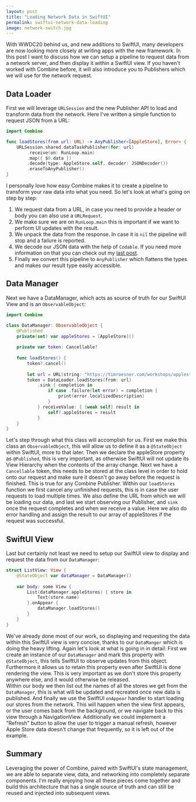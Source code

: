 ```yaml
---
layout: post
title: "Loading Network Data in SwiftUI"
permalink: swiftui-network-data-loading
image: network-switch.jpg
---
```


With WWDC20 behind us, and new additions to SwiftUI, many developers are now looking more closely at writing apps with the new framework. In this post I want to discuss how we can setup a pipeline to request data from a network server, and then display it within a SwiftUI view. If you haven't worked with Combine before, it will also introduce you to Publishers which we will use for the network request.

## Data Loader
First we will leverage `URLSession` and the new Publisher API to load and transform data from the network. Here I've written a simple function to request JSON from a URL:

```swift
import Combine

func loadStores(from url: URL) -> AnyPublisher<[AppleStore], Error> {
	URLSession.shared.dataTaskPublisher(for: url)
		.receive(on: RunLoop.main)
		.map({ $0.data })
		.decode(type: AppleStore.self, decoder: JSONDecoder())
		.eraseToAnyPublisher()
}
```

I personally love how easy Combine makes it to create a pipeline to transform your raw data into what you need. So let's look at what's going on step by step:
1. We request data from a URL, in case you need to provide a header or body you can also use a `URLRequest`.
2. We make sure we are on `RunLoop.main` this is important if we want to perform UI updates with the result.
3. We unpack the data from the response. In case it is `nil` the pipeline will stop and a failure is reported.
4. We decode our JSON data with the help of `Codable`. If you need more information on that you can check out my [last post](/).
5. Finally we convert this pipeline to `AnyPublisher` which flattens the types and makes our result type easily accessible.

## Data Manager
Next we have a DataManager, which acts as source of truth for our SwiftUI View and is an `ObservableObject`:

```swift
import Combine

class DataManager: ObservableObject {
	@Published
	private(set) var appleStores = [AppleStore]()
	
	private var token: Cancellable?
	
	func loadStores() {
		token?.cancel()
		
		let url = URL(string: "https://timroesner.com/workshops/applestores.json")!
		token = DataLoader.loadStores(from: url)
			.sink { completion in
				if case .failure(let error) = completion {
					print(error.localizedDescription)
				}
			} receiveValue: { [weak self] result in
				self?.appleStores = result
			}
	}
}
```

Let's step through what this class will accomplish for us. First we make this class an `ObservableObject`, this will allow us to define it as a `@StateObject` within SwiftUI, more to that later. Then we declare the appleStore property as `@Published`, this is very important, as otherwise SwiftUI will not update its View Hierarchy when the contents of the array change. Next we have a `Cancellable` token, this needs to be stored at the class level in order to hold onto our request and make sure it doesn't go away before the request is finished. This is true for any Combine Publisher. Within our `loadStores` function we first cancel any unfinished requests, this is in case the user requests to load multiple times. We also define the URL from which we will be loading our data, and last we start observing our Publisher, and `sink` once the request completes and when we receive a value. Here we also do error handling and assign the result to our array of appleStores if the request was successful.

## SwiftUI View
Last but certainly not least we need to setup our SwiftUI view to display and request the data from our `DataManager`:

```swift
struct ListView: View {
	@StateObject var dataManager = DataManager()
	
	var body: some View {
		List(dataManager.appleStores) { store in
			Text(store.name)
		}.onAppear {
			dataManager.loadStores()
		}
	}
}
```

We've already done most of our work, so displaying and requesting the data within this SwiftUI view is very concise, thanks to our `DataManger` which is doing the heavy lifting. Again let's look at what is going in in detail: First we create an instance of our `DataManager` and mark this property with `@StateObject`, this tells SwiftUI to observe updates from this object. Furthermore it allows us to retain this property even after SwiftUI is done rendering the view. This is very important as we don't store this property anywhere else, and it would otherwise be released.  
Within our body we then list out the names of all the stores we get from the `DataManager`, this is what will be updated and recreated once new data is published. And finally we use the SwiftUI `onAppear` handler to start loading our stores from the network. This will happen when the view first appears, or the user comes back from the background, or we navigate back to this view through a NavigationView. Additionally we could implement a "Refresh" button to allow the user to trigger a manual refresh, however Apple Store data doesn't change that frequently, so it is left out of the example.

## Summary
Leveraging the power of Combine, paired with SwiftUI's state management, we are able to separate view, data, and networking into completely separate components. I'm really enjoying how all these pieces come together and build this architecture that has a single source of truth and can still be reused and injected into subsequent views.